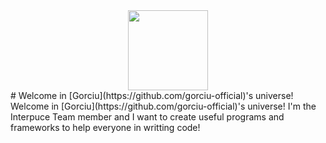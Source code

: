 <div align="center">
  <img src="https://avatars.githubusercontent.com/u/122084593" style="width:128px;">
</div>
# Welcome in [Gorciu](https://github.com/gorciu-official)'s universe!
Welcome in [Gorciu](https://github.com/gorciu-official)'s universe! I'm the Interpuce Team member and I want to create useful programs and frameworks to help everyone in writting code!

